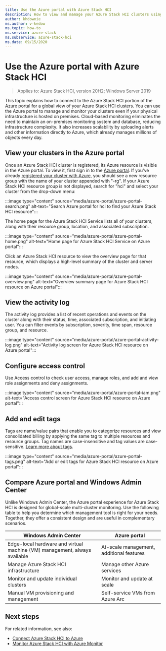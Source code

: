 ```yaml
---
title: Use the Azure portal with Azure Stack HCI
description: How to view and manage your Azure Stack HCI clusters using the Azure portal.
author: khdownie
ms.author: v-kedow
ms.topic: how-to
ms.service: azure-stack
ms.subservice: azure-stack-hci
ms.date: 09/15/2020
---
```


# Use the Azure portal with Azure Stack HCI

> Applies to: Azure Stack HCI, version 20H2; Windows Server 2019

This topic explains how to connect to the Azure Stack HCI portion of the Azure portal for a global view of your Azure Stack HCI clusters. You can use the Azure portal to manage and monitor your clusters even if your physical infrastructure is hosted on premises. Cloud-based monitoring eliminates the need to maintain an on-premises monitoring system and database, reducing infrastructure complexity. It also increases scalability by uploading alerts and other information directly to Azure, which already manages millions of objects every day.

## View your clusters in the Azure portal

Once an Azure Stack HCI cluster is registered, its Azure resource is visible in the Azure portal. To view it, first sign in to the [Azure portal](https://portal.azure.com). If you've already [registered your cluster with Azure](../deploy/register-with-azure.md), you should see a new resource group with the name of your cluster appended with "-rg". If your Azure Stack HCI resource group is not displayed, search for "hci" and select your cluster from the drop-down menu:

:::image type="content" source="media/azure-portal/azure-portal-search.png" alt-text="Search Azure portal for hci to find your Azure Stack HCI resource":::

The home page for the Azure Stack HCI Service lists all of your clusters, along with their resource group, location, and associated subscription.

:::image type="content" source="media/azure-portal/azure-portal-home.png" alt-text="Home page for Azure Stack HCI Service on Azure portal":::

Click an Azure Stack HCI resource to view the overview page for that resource, which displays a high-level summary of the cluster and server nodes.

:::image type="content" source="media/azure-portal/azure-portal-overview.png" alt-text="Overview summary page for Azure Stack HCI resource on Azure portal":::

## View the activity log

The activity log provides a list of recent operations and events on the cluster along with their status, time, associated subscription, and initiating user. You can filter events by subscription, severity, time span, resource group, and resource.

:::image type="content" source="media/azure-portal/azure-portal-activity-log.png" alt-text="Activity log screen for Azure Stack HCI resource on Azure portal":::

## Configure access control

Use Access control to check user access, manage roles, and add and view role assignments and deny assignments.

:::image type="content" source="media/azure-portal/azure-portal-iam.png" alt-text="Access control screen for Azure Stack HCI resource on Azure portal":::

## Add and edit tags

Tags are name/value pairs that enable you to categorize resources and view consolidated billing by applying the same tag to multiple resources and resource groups. Tag names are case-insensitive and tag values are case-sensitive. [Learn more about tags](/azure/azure-resource-manager/management/tag-resources).

:::image type="content" source="media/azure-portal/azure-portal-tags.png" alt-text="Add or edit tags for Azure Stack HCI resource on Azure portal":::

## Compare Azure portal and Windows Admin Center

Unlike Windows Admin Center, the Azure portal experience for Azure Stack HCI is designed for global-scale multi-cluster monitoring. Use the following table to help you determine which management tool is right for your needs. Together, they offer a consistent design and are useful in complementary scenarios.

| Windows Admin Center | Azure portal |
| --------------- | --------------- |
| Edge-local hardware and virtual machine (VM) management, always available | At-scale management, additional features |
| Manage Azure Stack HCI infrastructure | Manage other Azure services |
| Monitor and update individual clusters | Monitor and update at scale |
| Manual VM provisioning and management | Self-service VMs from Azure Arc |

## Next steps

For related information, see also:

- [Connect Azure Stack HCI to Azure](../deploy/register-with-azure.md)
- [Monitor Azure Stack HCI with Azure Monitor](azure-monitor.md)
